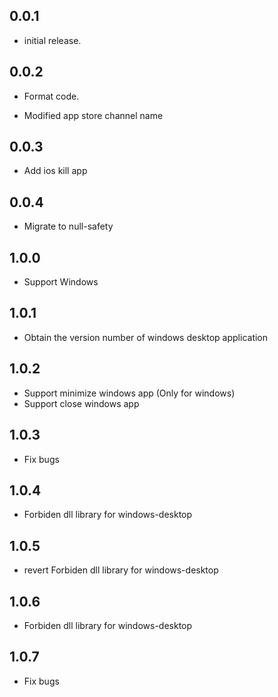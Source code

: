 ## 0.0.1

* initial release.

## 0.0.2

* Format code.

* Modified app store channel name

## 0.0.3

* Add ios kill app

## 0.0.4

* Migrate to null-safety

## 1.0.0

* Support Windows

## 1.0.1

* Obtain the version number of windows desktop application

## 1.0.2

* Support minimize windows app (Only for windows)
* Support close windows app


## 1.0.3

* Fix bugs

## 1.0.4

* Forbiden dll library for windows-desktop

## 1.0.5

* revert Forbiden dll library for windows-desktop


## 1.0.6

* Forbiden dll library for windows-desktop

## 1.0.7

* Fix bugs